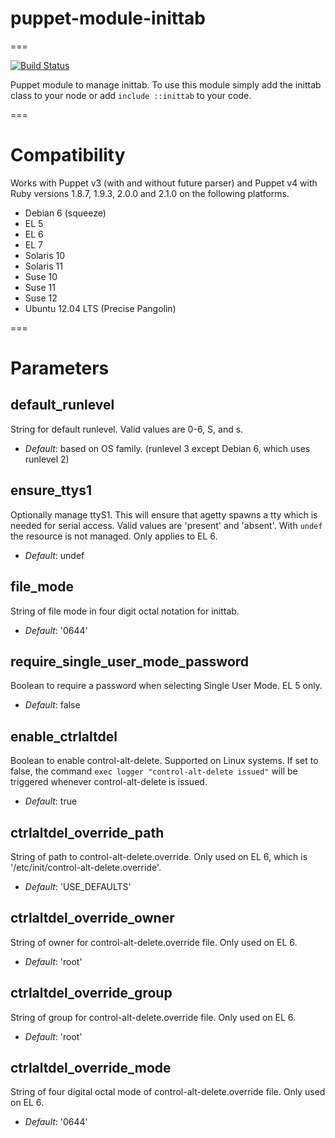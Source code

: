 # puppet-module-inittab
===

[![Build Status](https://api.travis-ci.org/ghoneycutt/puppet-module-inittab.png?branch=master)](https://travis-ci.org/ghoneycutt/puppet-module-inittab)

Puppet module to manage inittab. To use this module simply add the inittab
class to your node or add `include ::inittab` to your code.

===

# Compatibility

Works with Puppet v3 (with and without future parser) and Puppet v4 with Ruby
versions 1.8.7, 1.9.3, 2.0.0 and 2.1.0 on the following platforms.

* Debian 6 (squeeze)
* EL 5
* EL 6
* EL 7
* Solaris 10
* Solaris 11
* Suse 10
* Suse 11
* Suse 12
* Ubuntu 12.04 LTS (Precise Pangolin)

===

# Parameters

default_runlevel
----------------
String for default runlevel. Valid values are 0-6, S, and s.

- *Default*: based on OS family. (runlevel 3 except Debian 6, which uses runlevel 2)

ensure_ttys1
------------
Optionally manage ttyS1. This will ensure that agetty spawns a tty which is needed for serial access. Valid values are 'present' and 'absent'. With `undef` the resource is not managed. Only applies to EL 6.

- *Default*: undef

file_mode
---------
String of file mode in four digit octal notation for inittab.

- *Default*: '0644'

require_single_user_mode_password
---------------------------------
Boolean to require a password when selecting Single User Mode. EL 5 only.

- *Default*: false

enable_ctrlaltdel
-----------------
Boolean to enable control-alt-delete. Supported on Linux systems. If set to false, the command `exec logger "control-alt-delete issued"` will be triggered whenever control-alt-delete is issued.

- *Default*: true

ctrlaltdel_override_path
------------------------
String of path to control-alt-delete.override. Only used on EL 6, which is '/etc/init/control-alt-delete.override'.

- *Default*: 'USE_DEFAULTS'

ctrlaltdel_override_owner
-------------------------
String of owner for control-alt-delete.override file. Only used on EL 6.

- *Default*: 'root'

ctrlaltdel_override_group
-------------------------
String of group for control-alt-delete.override file. Only used on EL 6.

- *Default*: 'root'

ctrlaltdel_override_mode
------------------------
String of four digital octal mode of control-alt-delete.override file. Only used on EL 6.

- *Default*: '0644'
